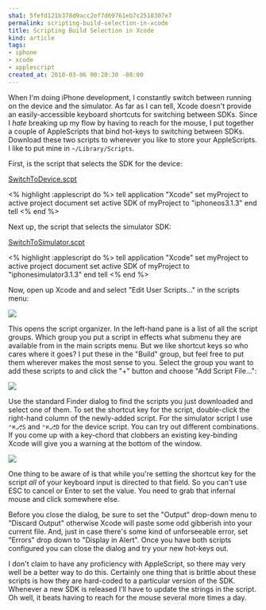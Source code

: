 ```yaml
--- 
sha1: 5fefd121b378d9acc2ef7d69761eb7c2518307e7
permalink: scripting-build-selection-in-xcode
title: Scripting Build Selection in Xcode
kind: article
tags: 
- iphone
- xcode
- applescript
created_at: 2010-03-06 00:20:30 -08:00
---
```

When I'm doing iPhone development, I constantly 
switch between running on the device and the simulator. As far
as I can tell, Xcode doesn't provide an easily-accessible keyboard
shortcuts for switching between SDKs. Since I _hate_ breaking up my flow by
having to reach for the mouse, I put together a couple of
AppleScripts that bind hot-keys to switching between SDKs. Download
these two scripts to wherever you like to store your AppleScripts.
I like to put mine in `~/Library/Scripts`.

First, is the script that selects the SDK for the device:

<div>
<a href="/files/SwitchToDevice.scpt" class="attachment">
  SwitchToDevice.scpt
</a>

<% highlight :applescript do %>
tell application "Xcode"
  set myProject to active project document
  set active SDK of myProject to "iphoneos3.1.3"
end tell
<% end %>
</div>

Next up, the script that selects the simulator SDK:

<div> 
<a href="/files/SwitchToSimulator.scpt" class="attachment">
  SwitchToSimulator.scpt
</a>

<% highlight :applescript do %>
tell application "Xcode"
  set myProject to active project document
  set active SDK of myProject to "iphonesimulator3.1.3"
end tell
<% end %>
</div>

Now, open up Xcode and and select "Edit User Scripts..." in the
scripts menu:

<img src="/images/2010/02/xcode-script-menu.png" class="plain"/>

This opens the script organizer. In the left-hand pane is a list of
all the script groups. Which group you put a script in effects what
submenu they are available from in the main scripts menu. But we like
shortcut keys so who cares where it goes? I put these in the "Build"
group, but feel free to put them wherever makes the most sense to
you. Select the group you want to add these scripts to and click the "+"
button and choose "Add Script File&hellip;":

<img src="/images/2010/02/edit-user-scripts-dropdown.png" class="plain"/>

Use the standard Finder dialog to find the scripts you just downloaded
and select one of them. To set the shortcut key for the script,
double-click the right-hand column of the newly-added script. For the
simulator script I use `⌃⌘⎇S` and `⌃⌘⎇D` for the device script. You
can try out different combinations. If you come up with a key-chord
that clobbers an existing key-binding Xcode will give you a warning at
the bottom of the window.

<img src="/images/2010/02/edit-user-scripts-warning.png" class="plain"/>

One thing to be aware of is that while you're setting the shortcut
key for the script _all_ of your keyboard input is directed to that
field. So you can't use ESC to cancel or Enter to set the value. You
need to grab that infernal mouse and click somewhere else.

Before you close the dialog, be sure to set the "Output" drop-down
menu to "Discard Output" otherwise Xcode will paste some odd gibberish
into your current file. And, just in case there's some kind of
unforseeable error, set "Errors" drop down to "Display in Alert". Once
you have both scripts configured you can close the dialog and try your
new hot-keys out.

I don't claim to have any proficiency with AppleScript, so there
may very well be a better way to do this. Certainly one thing that is
brittle about these scripts is how they are hard-coded to a particular
version of the SDK. Whenever a new SDK is released I'll have to update
the strings in the script. Oh well, it beats having to reach for the
mouse several more times a day.
